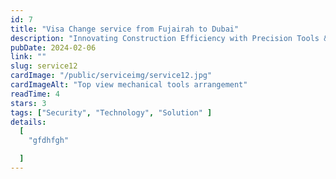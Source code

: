 ```yaml
---
id: 7 
title: "Visa Change service from Fujairah to Dubai"
description: "Innovating Construction Efficiency with Precision Tools & Support"
pubDate: 2024-02-06
link: ""
slug: service12
cardImage: "/public/serviceimg/service12.jpg"
cardImageAlt: "Top view mechanical tools arrangement"
readTime: 4
stars: 3
tags: ["Security", "Technology", "Solution" ]
details:
  [
    "gfdhfgh"

  ]
---
```


